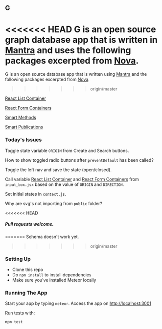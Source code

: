 ## G 

<<<<<<< HEAD
G is an open source graph database app that is written in [Mantra](https://github.com/kadirahq/mantra) and uses the following packages excerpted from [Nova](https://github.com/TelescopeJS/Telescope/tree/nova).
=======
G is an open source database app that is written using [Mantra](https://github.com/kadirahq/mantra) and the following packages excerpted from [Nova](https://github.com/TelescopeJS/Telescope/tree/nova).
>>>>>>> origin/master

[React List Container](https://github.com/meteor-utilities/react-list-container)

[React Form Containers](https://github.com/meteor-utilities/React-Form-Containers)

[Smart Methods](https://github.com/meteor-utilities/smart-methods)

[Smart Publications](https://github.com/meteor-utilities/smart-publications)


### Today's Issues

Toggle state variable `ORIGIN` from Create and Search buttons.

How to show toggled radio buttons after `preventDefault` has been called?

Toggle the left nav and save the state (open/closed).

Call variable [React List Container](https://github.com/meteor-utilities/react-list-container) and [React Form Containers](https://github.com/meteor-utilities/React-Form-Containers) from `input_box.jsx` based on the value of `ORIGIN` and `DIRECTION`.

Set initial states in `context.js`.

Why are svg's not importing from `public` folder?

<<<<<<< HEAD

##### Pull requests welcome.
=======
Schema doesn't work yet.
>>>>>>> origin/master


### Setting Up

* Clone this repo
* Do `npm install` to install dependencies
* Make sure you've installed Meteor locally


### Running The App

Start your app by typing `meteor`. 
Access the app on <http://localhost:3001>

Run tests with:

```
npm test
```
